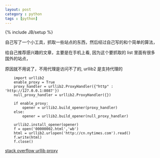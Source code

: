 ```yaml
---
layout: post
category : python
tags : [python]
---
```

{% include JB/setup %}

自己写了一个小工具，抓取一些站点的东西，然后经过自己写的和个简单的算法，  

给自己推荐感兴趣的文章，主要是在手机上看, 因为这个要抓取的 list 里面有很多国外的站点，  

原因就不用说了，不用代理是访问不了的, urllib2 是支持代理的  


        import urllib2
        enable_proxy = True
        proxy_handler = urllib2.ProxyHandler({"http" : 'http://127.0.0.1:8087'})
        null_proxy_handler = urllib2.ProxyHandler({})

        if enable_proxy:
            opener = urllib2.build_opener(proxy_handler)
        else:
            opener = urllib2.build_opener(null_proxy_handler)

        urllib2.install_opener(opener)
        f = open('00000002.html','wb')
        html = urllib2.urlopen('http://cn.nytimes.com').read()
        f.write(html)
        f.close()


[stack overflow urllib proxy](http://stackoverflow.com/questions/1450132/proxy-with-urllib2)
